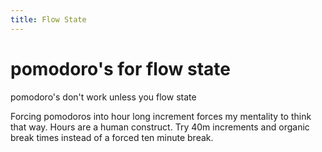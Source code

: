 ```yaml
---
title: Flow State
---
```


# pomodoro's for flow state
pomodoro's don't work unless you flow state

Forcing pomodoros into hour long increment forces my mentality to think that way. Hours are a human construct. Try 40m increments and organic break times instead of a forced ten minute break.